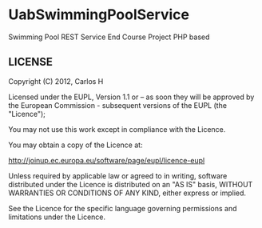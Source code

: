 UabSwimmingPoolService
======================

Swimming Pool REST Service 
End Course Project
PHP based

LICENSE
-------

Copyright (C) 2012, Carlos H

Licensed under the EUPL, Version 1.1 or – as soon they will be approved by the European Commission - subsequent versions of the EUPL (the "Licence");

You may not use this work except in compliance with the Licence.

You may obtain a copy of the Licence at:

http://joinup.ec.europa.eu/software/page/eupl/licence-eupl

Unless required by applicable law or agreed to in writing, software distributed under the Licence is distributed on an "AS IS" basis, WITHOUT WARRANTIES OR CONDITIONS OF ANY KIND, either express or implied.

See the Licence for the specific language governing permissions and limitations under the Licence.
